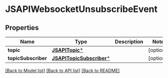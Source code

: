 # JSAPIWebsocketUnsubscribeEvent

## Properties
Name | Type | Description | Notes
------------ | ------------- | ------------- | -------------
**topic** | [**JSAPITopic***](JSAPITopic.md) |  | [optional] 
**topicSubscriber** | [**JSAPITopicSubscriber***](JSAPITopicSubscriber.md) |  | [optional] 

[[Back to Model list]](../README.md#documentation-for-models) [[Back to API list]](../README.md#documentation-for-api-endpoints) [[Back to README]](../README.md)


